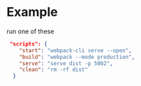 # Example

run one of these

```json
 "scripts": {
    "start": "webpack-cli serve --open",
    "build": "webpack --mode production",
    "serve": "serve dist -p 5002",
    "clean": "rm -rf dist"
  }
```
